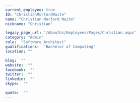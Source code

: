 ```yaml
---
current_employee: true
ID: "ChristianMorfordWaite"
name: "Christian Morford Waite"
nickname: "Christian"

legacy_page_url: "/AboutUs/Employees/Pages/Christian.aspx"
category: "Admin"
role:  "Software Architect"
qualifications:  "Bachelor of Computing"
location: ""

blog:  ""
website:  ""
facebook:  ""
twitter:  ""
linkedin:  ""
skype:  ""

quote:  ""
---
```


​​​​​